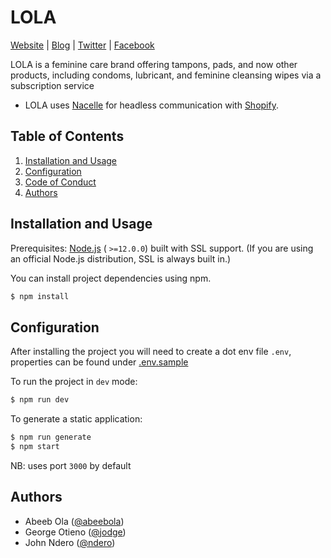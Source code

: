 # LOLA

[Website](https://mylola.com) |
[Blog](https://blog.mylola.com/) |
[Twitter](https://twitter.com/mylolatweet) |
[Facebook](https://www.facebook.com/lola)

LOLA is a feminine care brand offering tampons, pads, and now other products, including condoms, lubricant, and feminine cleansing wipes via a subscription service

* LOLA uses [Nacelle](https://docs.getnacelle.com/) for headless communication with [Shopify](https://www.shopify.com/).

## Table of Contents

1. [Installation and Usage](#installation-and-usage)
2. [Configuration](#configuration)
3. [Code of Conduct](CODE_OF_CONDUCT.md)
4. [Authors](#authors)
## <a name="installation-and-usage"></a>Installation and Usage

Prerequisites: [Node.js](https://nodejs.org/) ( `>=12.0.0`) built with SSL support. (If you are using an official Node.js distribution, SSL is always built in.)

You can install project dependencies using npm.

```sh
$ npm install
```

## <a name="configuration"></a>Configuration
After installing the project you will need to create a dot env file `.env`, properties can be found under [.env.sample](.env.sample)

To run the project in `dev` mode:

```sh
$ npm run dev
```

To generate a static application:

```sh
$ npm run generate
$ npm start
```

NB: uses port `3000` by default


## <a name="authors"></a>Authors
- Abeeb Ola ([@abeebola](https://github.com/abeebola))
- George Otieno ([@jodge](https://github.com/jodge))
- John Ndero ([@ndero](https://github.com/ndero))
